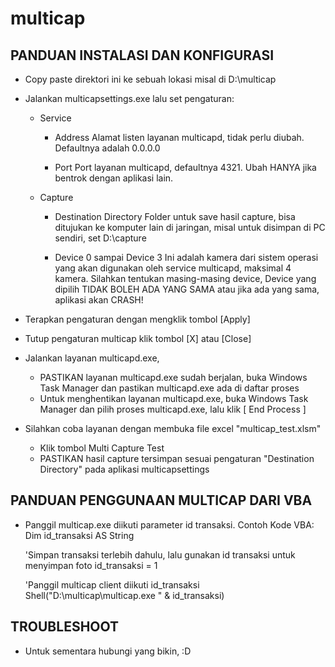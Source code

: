 multicap
========

PANDUAN INSTALASI DAN KONFIGURASI
---------------------------------

- Copy paste direktori ini ke sebuah lokasi misal di D:\multicap

- Jalankan multicapsettings.exe lalu set pengaturan:
   - Service
     - Address
       Alamat listen layanan multicapd, tidak perlu diubah. Defaultnya adalah 0.0.0.0
       
     - Port
       Port layanan multicapd, defaultnya 4321. Ubah HANYA jika bentrok dengan aplikasi lain.
       
   - Capture
     - Destination Directory
       Folder untuk save hasil capture, bisa ditujukan ke komputer lain di jaringan,
       misal untuk disimpan di PC sendiri, set  D:\capture 
       
     - Device 0 sampai Device 3
       Ini adalah kamera dari sistem operasi yang akan digunakan oleh service multicapd, maksimal 4 kamera.
       Silahkan tentukan masing-masing device, Device yang dipilih TIDAK BOLEH ADA YANG SAMA atau jika ada
       yang sama, aplikasi akan CRASH!
       
- Terapkan pengaturan dengan mengklik tombol [Apply]
- Tutup pengaturan multicap klik tombol [X] atau [Close]
- Jalankan layanan multicapd.exe,
   - PASTIKAN layanan multicapd.exe sudah berjalan, buka Windows Task Manager dan pastikan multicapd.exe ada di daftar proses
   - Untuk menghentikan layanan multicapd.exe, buka Windows Task Manager dan pilih proses multicapd.exe, lalu klik [ End Process ]
- Silahkan coba layanan dengan membuka file excel "multicap_test.xlsm"
   - Klik tombol Multi Capture Test
   - PASTIKAN hasil capture tersimpan sesuai pengaturan "Destination Directory" pada aplikasi multicapsettings

PANDUAN PENGGUNAAN MULTICAP DARI VBA
---------------------------------
- Panggil multicap.exe diikuti parameter id transaksi.
Contoh Kode VBA:
  Dim id_transaksi AS String
  
  'Simpan transaksi terlebih dahulu, lalu gunakan id transaksi untuk menyimpan foto
  id_transaksi = 1
  
  'Panggil multicap client diikuti id_transaksi
  Shell("D:\multicap\multicap.exe " & id_transaksi)

TROUBLESHOOT
------------
* Untuk sementara hubungi yang bikin, :D